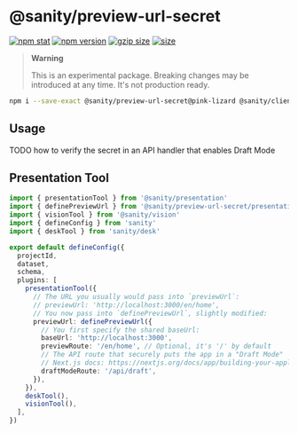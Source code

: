 # @sanity/preview-url-secret

[![npm stat](https://img.shields.io/npm/dm/@sanity/preview-url-secret.svg?style=flat-square)](https://npm-stat.com/charts.html?package=@sanity/preview-url-secret)
[![npm version](https://img.shields.io/npm/v/@sanity/preview-url-secret/pink-lizard.svg?style=flat-square)](https://www.npmjs.com/package/@sanity/preview-url-secret)
[![gzip size][gzip-badge]][bundlephobia]
[![size][size-badge]][bundlephobia]

> **Warning**
>
> This is an experimental package. Breaking changes may be introduced at any time. It's not production ready.

```sh
npm i --save-exact @sanity/preview-url-secret@pink-lizard @sanity/client@pink-lizard
```

## Usage

TODO how to verify the secret in an API handler that enables Draft Mode

## Presentation Tool

```ts
import { presentationTool } from '@sanity/presentation'
import { definePreviewUrl } from '@sanity/preview-url-secret/presentation'
import { visionTool } from '@sanity/vision'
import { defineConfig } from 'sanity'
import { deskTool } from 'sanity/desk'

export default defineConfig({
  projectId,
  dataset,
  schema,
  plugins: [
    presentationTool({
      // The URL you usually would pass into `previewUrl`:
      // previewUrl: 'http://localhost:3000/en/home',
      // You now pass into `definePreviewUrl`, slightly modified:
      previewUrl: definePreviewUrl({
        // You first specify the shared baseUrl:
        baseUrl: 'http://localhost:3000',
        previewRoute: '/en/home', // Optional, it's '/' by default
        // The API route that securely puts the app in a "Draft Mode"
        // Next.js docs: https://nextjs.org/docs/app/building-your-application/configuring/draft-mode
        draftModeRoute: '/api/draft',
      }),
    }),
    deskTool(),
    visionTool(),
  ],
})
```

[gzip-badge]: https://img.shields.io/bundlephobia/minzip/@sanity/preview-url-secret@pink-lizard?label=gzip%20size&style=flat-square
[size-badge]: https://img.shields.io/bundlephobia/min/@sanity/preview-url-secret@pink-lizard?label=size&style=flat-square
[bundlephobia]: https://bundlephobia.com/package/@sanity/preview-url-secret@pink-lizard
